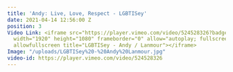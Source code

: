 ```yaml
---
title: 'Andy: Live, Love, Respect - LGBTISey'
date: 2021-04-14 12:56:00 Z
position: 3
Video Link: <iframe src="https://player.vimeo.com/video/524528326?badge=0&amp;autopause=0&amp;player_id=0&amp;app_id=58479"
  width="1920" height="1080" frameborder="0" allow="autoplay; fullscreen; picture-in-picture"
  allowfullscreen title="LGBTISey - Andy / Lanmour"></iframe>
Image: "/uploads/LGBTISey%20-%20Andy%20Lanmour.jpg"
video-id: https://player.vimeo.com/video/524528326
---
```


